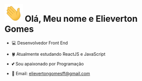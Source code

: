 # <img width="60px" src="https://raw.githubusercontent.com/ABSphreak/ABSphreak/master/gifs/Hi.gif"/> Olá, Meu nome e Elieverton Gomes

- 💻 Desenvolvedor Front End
- 🍀 Atualmente estudando ReactJS e JavaScript
- 💕 Sou apaixonado por Programação

- 💌 Email: elievertongomesff@gmail.com 

<div>
    
</div>
